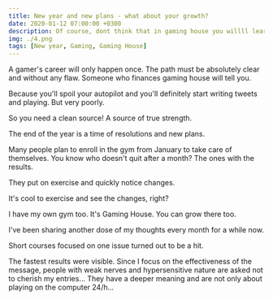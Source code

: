 ```yaml
---
title: New year and new plans - what about your growth?
date: 2020-01-12 07:00:00 +0300
description: Of course, dont think that in gaming house you willll learn everything at once
img: ./4.png
tags: [New year, Gaming, Gaming House]
---
```


A gamer's career will only happen once. The path must be absolutely clear and without any flaw. Someone who finances gaming house will tell you.

Because you'll spoil your autopilot and you'll definitely start writing tweets and playing. But very poorly.

So you need a clean source! A source of true strength.

The end of the year is a time of resolutions and new plans. 

Many people plan to enroll in the gym from January to take care of themselves. You know who doesn't quit after a month?
The ones with the results.


They put on exercise and quickly notice changes.

It's cool to exercise and see the changes, right?

I have my own gym too. It's Gaming House. You can grow there too.

I've been sharing another dose of my thoughts every month for a while now.

Short courses focused on one issue turned out to be a hit.

The fastest results were visible. Since I focus on the effectiveness of the message, people with weak nerves and hypersensitive nature are asked not to cherish my entries... They have a deeper meaning and are not only about playing on the computer 24/h...

